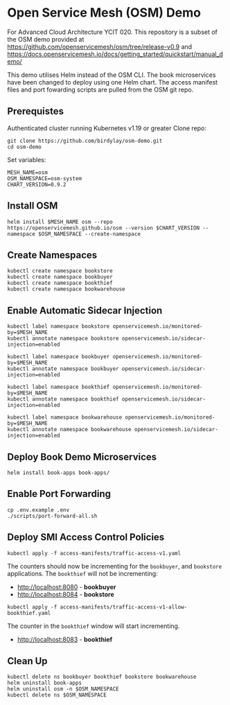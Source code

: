 # Open Service Mesh (OSM) Demo

For Advanced Cloud Architecture YCIT 020.
This repository is a subset of the OSM demo provided at https://github.com/openservicemesh/osm/tree/release-v0.9 and https://docs.openservicemesh.io/docs/getting_started/quickstart/manual_demo/

This demo utilises Helm instead of the OSM CLI.   The book microservices have been changed to deploy using one Helm chart.  The access manifest files and port fowarding scripts are pulled from the OSM git repo.

## Prerequistes

Authenticated cluster running Kubernetes v1.19 or greater
Clone repo:

    git clone https://github.com/birdylay/osm-demo.git
    cd osm-demo

Set variables:

    MESH_NAME=osm
    OSM_NAMESPACE=osm-system
    CHART_VERSION=0.9.2

## Install OSM

    helm install $MESH_NAME osm --repo https://openservicemesh.github.io/osm --version $CHART_VERSION --namespace $OSM_NAMESPACE --create-namespace

## Create Namespaces

    kubectl create namespace bookstore
    kubectl create namespace bookbuyer
    kubectl create namespace bookthief
    kubectl create namespace bookwarehouse

## Enable Automatic Sidecar Injection

    kubectl label namespace bookstore openservicemesh.io/monitored-by=$MESH_NAME
    kubectl annotate namespace bookstore openservicemesh.io/sidecar-injection=enabled
    
    kubectl label namespace bookbuyer openservicemesh.io/monitored-by=$MESH_NAME
    kubectl annotate namespace bookbuyer openservicemesh.io/sidecar-injection=enabled
    
    kubectl label namespace bookthief openservicemesh.io/monitored-by=$MESH_NAME
    kubectl annotate namespace bookthief openservicemesh.io/sidecar-injection=enabled
    
    kubectl label namespace bookwarehouse openservicemesh.io/monitored-by=$MESH_NAME
    kubectl annotate namespace bookwarehouse openservicemesh.io/sidecar-injection=enabled

## Deploy Book Demo Microservices

    helm install book-apps book-apps/

## Enable Port Forwarding

    cp .env.example .env
    ./scripts/port-forward-all.sh


## Deploy SMI Access Control Policies

    kubectl apply -f access-manifests/traffic-access-v1.yaml

The counters should now be incrementing for the  `bookbuyer`, and  `bookstore`  applications.  The `bookthief` will not be incrementing:

-   [http://localhost:8080](http://localhost:8080/)  -  **bookbuyer**
-   [http://localhost:8084](http://localhost:8084/)  -  **bookstore**


```kubectl apply -f access-manifests/traffic-access-v1-allow-bookthief.yaml```

The counter in the  `bookthief`  window will start incrementing.

-   [http://localhost:8083](http://localhost:8083/)  -  **bookthief**


## Clean Up

    kubectl delete ns bookbuyer bookthief bookstore bookwarehouse
    helm uninstall book-apps
    helm uninstall osm -n $OSM_NAMESPACE
    kubectl delete ns $OSM_NAMESPACE
